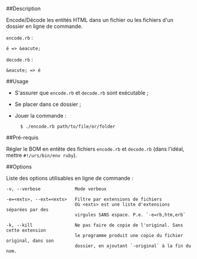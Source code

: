 ##Description

Encode/Décode les entités HTML dans un fichier ou les fichiers d'un dossier en ligne de commande.

`encode.rb` :

    é => &eacute;

`decode.rb` :

    &eacute; => é

##Usage

* S'assurer que `encode.rb` et `decode.rb` sont exécutable&nbsp;;
* Se placer dans ce dossier&nbsp;;
* Jouer la commande&nbsp;:

        $ ./encode.rb path/to/file/or/folder

##Pré-requis

Régler le BOM en entête des fichiers `encode.rb` et `decode.rb` (dans l'idéal, mettre `#!/urs/bin/env ruby`).

##Options

Liste des options utilisables en ligne de commande&nbsp;:

    -v, --verbose             Mode verbeux

    -e=<exts>, --ext=<exts>   Filtre par extensions de fichiers
                              Où <exts> est une liste d'extensions séparées par des
                              virgules SANS espace. P.e. `-e=rb,htm,erb`

    -k, --kill                Ne pas faire de copie de l'original. Sans cette extension
                              le programme produit une copie du fichier original, dans son
                              dossier, en ajoutant `-original` à la fin du nom.